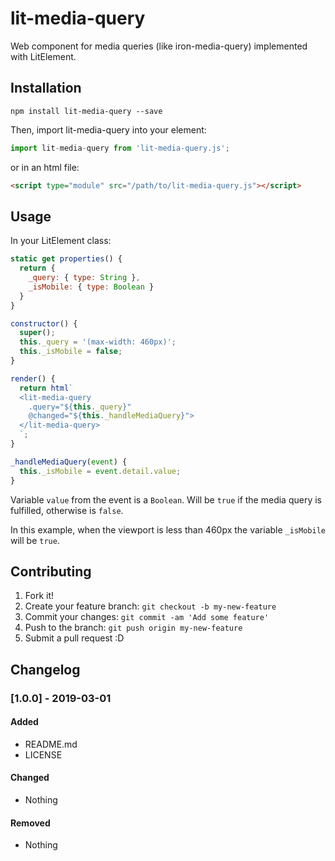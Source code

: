 # lit-media-query

Web component for media queries (like iron-media-query) implemented with LitElement.

## Installation

```shell
npm install lit-media-query --save
```

Then, import lit-media-query into your element:

```javascript
import lit-media-query from 'lit-media-query.js';
```

or in an html file:

```html
<script type="module" src="/path/to/lit-media-query.js"></script>
```

## Usage

In your LitElement class:
```javascript
static get properties() {
  return {
    _query: { type: String },
    _isMobile: { type: Boolean }
  }
}

constructor() {
  super();
  this._query = '(max-width: 460px)';
  this._isMobile = false;
}

render() {
  return html`
  <lit-media-query
    .query="${this._query}"
    @changed="${this._handleMediaQuery}">
  </lit-media-query>
  `;
}

_handleMediaQuery(event) {
  this._isMobile = event.detail.value;
}
```

Variable `value` from the event is a `Boolean`. Will be `true` if the media query is fulfilled, otherwise is `false`.

In this example, when the viewport is less than 460px the variable `_isMobile` will be `true`.

## Contributing

1. Fork it!
2. Create your feature branch: `git checkout -b my-new-feature`
3. Commit your changes: `git commit -am 'Add some feature'`
4. Push to the branch: `git push origin my-new-feature`
5. Submit a pull request :D

## Changelog

### [1.0.0] - 2019-03-01
#### Added
- README.md
- LICENSE

#### Changed
- Nothing

#### Removed
- Nothing

